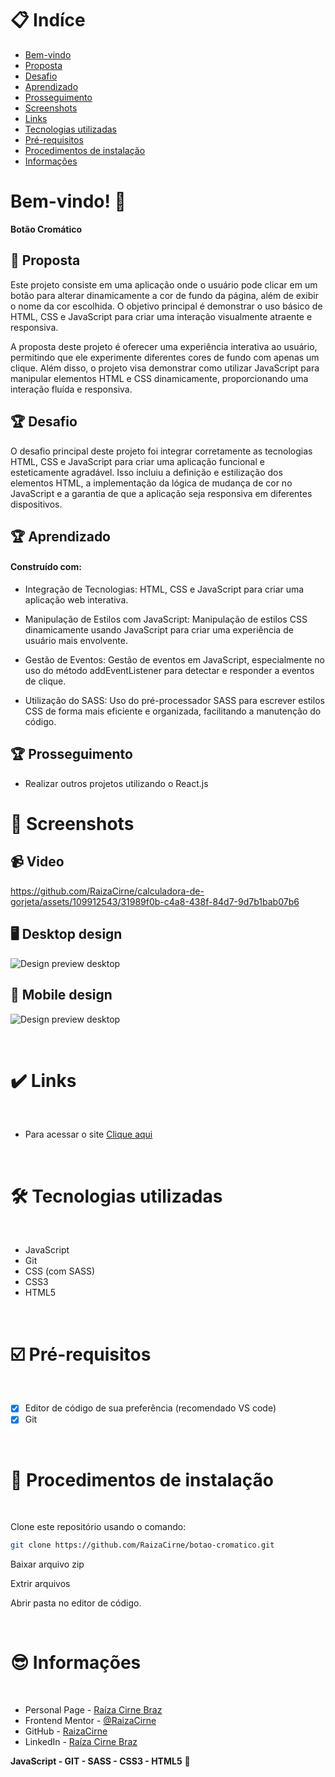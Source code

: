 # 📋 Indíce

- [Bem-vindo](#id01)
- [Proposta](#id02)
- [Desafio](#id03)
- [Aprendizado](#id04)
- [Prosseguimento](id05)
- [Screenshots](#id06)
- [Links](#id07)
- [Tecnologias utilizadas](#id08)
- [Pré-requisitos](#id09)
- [Procedimentos de instalação](#id010)
- [Informações](#id011)

# Bem-vindo! 👋 <a name="id01"></a>

**Botão Cromático**
<br />

## 🚀 Proposta <a name="id02"></a>

Este projeto consiste em uma aplicação onde o usuário pode clicar em um botão para alterar dinamicamente a cor de fundo da página, além de exibir o nome da cor escolhida. O objetivo principal é demonstrar o uso básico de HTML, CSS e JavaScript para criar uma interação visualmente atraente e responsiva.

A proposta deste projeto é oferecer uma experiência interativa ao usuário, permitindo que ele experimente diferentes cores de fundo com apenas um clique. Além disso, o projeto visa demonstrar como utilizar JavaScript para manipular elementos HTML e CSS dinamicamente, proporcionando uma interação fluída e responsiva.
<br />

## :trophy: Desafio <a name="#id03"></a>

O desafio principal deste projeto foi integrar corretamente as tecnologias HTML, CSS e JavaScript para criar uma aplicação funcional e esteticamente agradável. Isso incluiu a definição e estilização dos elementos HTML, a implementação da lógica de mudança de cor no JavaScript e a garantia de que a aplicação seja responsiva em diferentes dispositivos. 

## :trophy: Aprendizado <a name="#id04"></a>

#### Construído com:

- Integração de Tecnologias:  HTML, CSS e JavaScript para criar uma aplicação web interativa.

- Manipulação de Estilos com JavaScript: Manipulação de estilos CSS dinamicamente usando JavaScript para criar uma experiência de usuário mais envolvente.

- Gestão de Eventos: Gestão de eventos em JavaScript, especialmente no uso do método addEventListener para detectar e responder a eventos de clique.

- Utilização do SASS: Uso do pré-processador SASS para escrever estilos CSS de forma mais eficiente e organizada, facilitando a manutenção do código.

## :trophy: Prosseguimento <a name="id05"></a>

- Realizar outros projetos utilizando o React.js

# :camera_flash: Screenshots <a name="id06"></a>

## :video_camera: Video

https://github.com/RaizaCirne/calculadora-de-gorjeta/assets/109912543/31989f0b-c4a8-438f-84d7-9d7b1bab07b6

## :desktop_computer: Desktop design

![Design preview desktop](./assets/images/desktop.png)

## :iphone: Mobile design

![Design preview desktop](./assets/images/mobile.png)

<br />

# :heavy_check_mark: Links <a name="id07"></a>

<br />

- Para acessar o site [Clique aqui](#)

<br />

# 🛠 Tecnologias utilizadas <a name="id08"></a>

<br />

- JavaScript
- Git
- CSS (com SASS)
- CSS3
- HTML5

<br />

# ☑️ Pré-requisitos <a name="id09"></a>

<br />

- [x] Editor de código de sua preferência (recomendado VS code)
- [x] Git

<br />

# 📝 Procedimentos de instalação <a name="id010"></a>

<br />

Clone este repositório usando o comando:

```bash
git clone https://github.com/RaizaCirne/botao-cromatico.git
```

Baixar arquivo zip

Extrir arquivos

Abrir pasta no editor de código.

<br />

# :sunglasses: Informações <a name="id011"></a>

<br />

- Personal Page - [Raíza Cirne Braz](#)
- Frontend Mentor - [@RaizaCirne](https://www.frontendmentor.io/profile/RaizaCirne)
- GitHub - [RaizaCirne](https://github.com/RaizaCirne)
- LinkedIn - [Raíza Cirne Braz](https://www.linkedin.com/in/ra%C3%ADzacirne/)

**JavaScript - GIT - SASS - CSS3 - HTML5** 🚀
